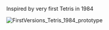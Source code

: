 Inspired by very first Tetris in 1984

![FirstVersions_Tetris_1984_prototype](https://github.com/user-attachments/assets/58276d29-4a55-4904-918b-c8f2b0ce0a3d)
